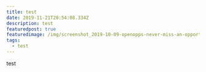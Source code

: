 ```yaml
---
title: test
date: 2019-11-21T20:54:08.334Z
description: test
featuredpost: true
featuredimage: /img/screenshot_2019-10-09-openopps-never-miss-an-opportunity.png
tags:
  - test
---
```

test
